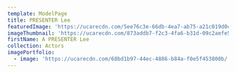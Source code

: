```yaml
---
template: ModelPage
title: PRESENTER Lee
featuredImage: 'https://ucarecdn.com/5ee76c3e-66db-4ea7-ab75-a21c019d0ca5/'
imageThumbnail: 'https://ucarecdn.com/873addb7-f2c3-4fa6-b31d-09c2aefe5b97/'
firstName: A PRESENTER Lee
collection: Actors
imagePortfolio:
  - image: 'https://ucarecdn.com/68bd1b97-44ec-4886-b84a-f0e5f453800b/'
---
```


